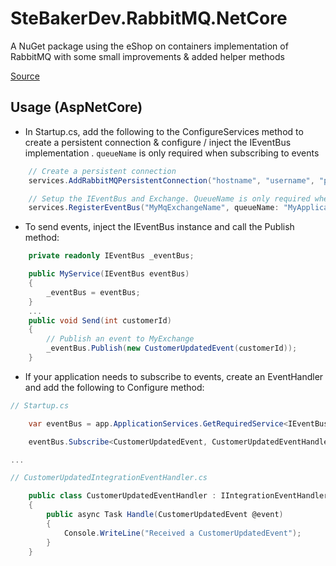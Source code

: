 # SteBakerDev.RabbitMQ.NetCore
A NuGet package using the eShop on containers implementation of RabbitMQ with some small improvements & added helper methods

[Source](https://github.com/dotnet-architecture/eShopOnContainers/)


## Usage (AspNetCore)

- In Startup.cs, add the following to the ConfigureServices method to create a persistent connection & configure / inject the IEventBus implementation . `queueName` is only required when subscribing to events
``` cs
    // Create a persistent connection
    services.AddRabbitMQPersistentConnection("hostname", "username", "password", retryCount: 5);

    // Setup the IEventBus and Exchange. QueueName is only required when subscribing to events  
    services.RegisterEventBus("MyMqExchangeName", queueName: "MyApplicationQueueName");
```

- To send events, inject the IEventBus instance and call the Publish method:
``` cs
    private readonly IEventBus _eventBus;

    public MyService(IEventBus eventBus)
    {
        _eventBus = eventBus;    
    }
    ...
    public void Send(int customerId)
    {
        // Publish an event to MyExchange
        _eventBus.Publish(new CustomerUpdatedEvent(customerId));
    }
```

- If your application needs to subscribe to events, create an EventHandler and add the following to Configure method:
``` cs
// Startup.cs

    var eventBus = app.ApplicationServices.GetRequiredService<IEventBus>();

    eventBus.Subscribe<CustomerUpdatedEvent, CustomerUpdatedEventHandler>();

...

// CustomerUpdatedIntegrationEventHandler.cs

    public class CustomerUpdatedEventHandler : IIntegrationEventHandler<CustomerUpdatedEvent>
    {
        public async Task Handle(CustomerUpdatedEvent @event)
        {
            Console.WriteLine("Received a CustomerUpdatedEvent");
        }
    }

```
